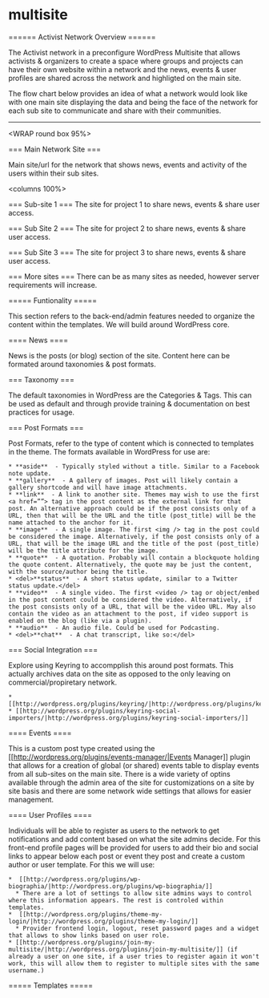 multisite
=========

====== Activist Network Overview ======


The Activist network in a preconfigure WordPress Multisite that allows activists & organizers to create a space where groups and projects can have their own website within a network and the news, events & user profiles are shared across the network and highligted on the main site.


The flow chart below provides an idea of what a network would look like with one main site displaying the data and being the face of the network for each sub site to communicate and share with their communities.


----


<WRAP round box 95%>

=== Main Network Site ===

Main site/url for the network that shows news, events and activity of the users within their sub sites. 

</WRAP>

<columns 100%> 

<WRAP center round box>

=== Sub-site 1 ===
The site for project 1 to share news, events & share user access. </WRAP>


<newcolumn>


<WRAP center round box>

=== Sub Site 2 ===
The site for project 2 to share news, events & share user access. </WRAP>


<newcolumn>


<WRAP center round box>

=== Sub Site 3 ===
The site for project 3 to share news, events & share user access. </WRAP>


<newcolumn>

<WRAP center round box>

=== More sites ===
There can be as many sites as needed, however server requirements will increase. 
</WRAP>

</columns>



===== Funtionality =====


This section refers to the back-end/admin features needed to organize the content within the templates. We will build around WordPress core.


==== News ====


News is the posts (or blog) section of the site. Content here can be formated around taxonomies & post formats.


=== Taxonomy ===


The default taxonomies in WordPress are the Categories & Tags. This can be used as default and through provide training & documentation on best practices for usage.


=== Post Formats ===


Post Formats, refer to the type of content which is connected to templates in the theme. The formats available in WordPress for use are:


    * **aside**  - Typically styled without a title. Similar to a Facebook note update.
    * **gallery**  - A gallery of images. Post will likely contain a gallery shortcode and will have image attachments.
    * **link**  - A link to another site. Themes may wish to use the first <a href=””> tag in the post content as the external link for that post. An alternative approach could be if the post consists only of a URL, then that will be the URL and the title (post_title) will be the name attached to the anchor for it.
    * **image**  - A single image. The first <img /> tag in the post could be considered the image. Alternatively, if the post consists only of a URL, that will be the image URL and the title of the post (post_title) will be the title attribute for the image.
    * **quote**  - A quotation. Probably will contain a blockquote holding the quote content. Alternatively, the quote may be just the content, with the source/author being the title.
    * <del>**status**  - A short status update, similar to a Twitter status update.</del>
    * **video**  - A single video. The first <video /> tag or object/embed in the post content could be considered the video. Alternatively, if the post consists only of a URL, that will be the video URL. May also contain the video as an attachment to the post, if video support is enabled on the blog (like via a plugin).
    * **audio**  - An audio file. Could be used for Podcasting.
    * <del>**chat**  - A chat transcript, like so:</del> 


=== Social Integration ===


Explore using Keyring to accompplish this around post formats. This actually archives data on the site as opposed to the only leaving on commercial/propiretary network.


    * [[http://wordpress.org/plugins/keyring/|http://wordpress.org/plugins/keyring/]]
    * [[http://wordpress.org/plugins/keyring-social-importers/|http://wordpress.org/plugins/keyring-social-importers/]]


==== Events ====


This is a custom post type created using the [[http://wordpress.org/plugins/events-manager/|Events Manager]] plugin that allows for a creation of global (or shared) events table to display events from all sub-sites on the main site. There is a wide variety of optins available through the admin area of the site for customizations on a site by site basis and there are some network wide settings that allows for easier management.


==== User Profiles ====


Individuals will be able to register as users to the network to get notifications and add content based on what the site admins decide. For this front-end profile pages will be provided for users to add their bio and social links to appear below each post or event they post and create a custom author or user template. For this we will use:


    *  [[http://wordpress.org/plugins/wp-biographia/|http://wordpress.org/plugins/wp-biographia/]]
      * There are a lot of settings to allow site admins ways to control where this information appears. The rest is controled within templates.
    *  [[http://wordpress.org/plugins/theme-my-login/|http://wordpress.org/plugins/theme-my-login/]]
      * Provider frontend login, logout, reset password pages and a widget that allows to show links based on user role.
    * [[http://wordpress.org/plugins/join-my-multisite/|http://wordpress.org/plugins/join-my-multisite/]] (if already a user on one site, if a user tries to register again it won't work, this will allow them to register to multiple sites with the same username.)


===== Templates =====
